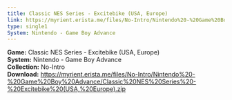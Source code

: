 ```yaml
---
title: Classic NES Series - Excitebike (USA, Europe)
link: https://myrient.erista.me/files/No-Intro/Nintendo%20-%20Game%20Boy%20Advance/Classic%20NES%20Series%20-%20Excitebike%20(USA,%20Europe).zip
type: single1
System: Nintendo - Game Boy Advance
---
```

<b>Game:</b> Classic NES Series - Excitebike (USA, Europe)<br>
<b>System:</b> Nintendo - Game Boy Advance<br>
<b>Collection:</b> No-Intro<br>
<b>Download:</b> https://myrient.erista.me/files/No-Intro/Nintendo%20-%20Game%20Boy%20Advance/Classic%20NES%20Series%20-%20Excitebike%20(USA,%20Europe).zip